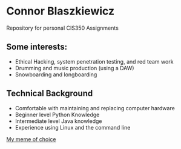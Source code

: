 # Connor Blaszkiewicz

Repository for personal CIS350 Assignments

## Some interests:
* Ethical Hacking, system penetration testing, and red team work
* Drumming and music production (using a DAW)
* Snowboarding and longboarding

## Technical Background
* Comfortable with maintaining and replacing computer hardware
*  Beginner level Python Knowledge
*  Intermediate level Java knowledge
*  Experience using Linux and the command line

[My meme of choice](https://external-preview.redd.it/7MP3iUzr4LQ6ejsbfT9jy9H5mDCO24GtKqEZjOJV2O4.png?auto=webp&s=c4235fae39dc26648df12304589bdbc4863b29e2)
